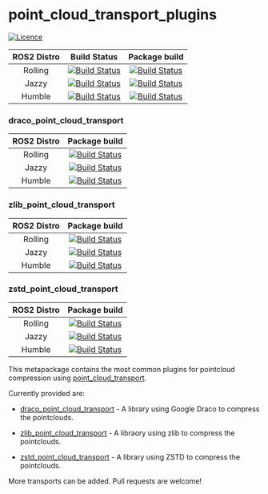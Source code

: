 # point_cloud_transport_plugins

[![Licence](https://img.shields.io/badge/License-Apache%202.0-blue.svg)](https://opensource.org/licenses/Apache-2.0)

ROS2 Distro | Build Status | Package build |
:---------: | :----: | :----------: |
Rolling |  [![Build Status](https://build.ros2.org/buildStatus/icon?job=Rdev__point_cloud_transport_plugins__ubuntu_noble_amd64)](https://build.ros2.org/job/Rdev__point_cloud_transport_plugins__ubuntu_noble_amd64/) |  [![Build Status](https://build.ros2.org/buildStatus/icon?job=Rbin_uN64__point_cloud_transport_plugins__ubuntu_noble_amd64__binary)](https://build.ros2.org/job/Rbin_uN64__point_cloud_transport_plugins__ubuntu_noble_amd64__binary/) |
Jazzy |  [![Build Status](https://build.ros2.org/buildStatus/icon?job=Jdev__point_cloud_transport_plugins__ubuntu_noble_amd64)](https://build.ros2.org/job/Jdev__point_cloud_transport_plugins__ubuntu_noble_amd64/) |  [![Build Status](https://build.ros2.org/buildStatus/icon?job=Jbin_uN64__point_cloud_transport_plugins__ubuntu_noble_amd64__binary)](https://build.ros2.org/job/Jbin_uN64__point_cloud_transport_plugins__ubuntu_noble_amd64__binary/) |
Humble |  [![Build Status](https://build.ros2.org/buildStatus/icon?job=Hdev__point_cloud_transport_plugins__ubuntu_jammy_amd64)](https://build.ros2.org/job/Hdev__point_cloud_transport_plugins__ubuntu_jammy_amd64/) |  [![Build Status](https://build.ros2.org/buildStatus/icon?job=Hbin_uJ64__point_cloud_transport_plugins__ubuntu_jammy_amd64__binary)](https://build.ros2.org/job/Hbin_uJ64__point_cloud_transport_plugins__ubuntu_jammy_amd64__binary/) |

### draco_point_cloud_transport

ROS2 Distro | Package build |
:---------: | :----------: |
Rolling | [![Build Status](https://build.ros2.org/buildStatus/icon?job=Rbin_uN64__draco_point_cloud_transport__ubuntu_noble_amd64__binary)](https://build.ros2.org/job/Rbin_uN64__draco_point_cloud_transport__ubuntu_noble_amd64__binary/) |
Jazzy | [![Build Status](https://build.ros2.org/buildStatus/icon?job=Jbin_uN64__draco_point_cloud_transport__ubuntu_noble_amd64__binary)](https://build.ros2.org/job/Jbin_uN64__draco_point_cloud_transport__ubuntu_noble_amd64__binary/) |
Humble | [![Build Status](https://build.ros2.org/buildStatus/icon?job=Hbin_uJ64__draco_point_cloud_transport__ubuntu_jammy_amd64__binary)](https://build.ros2.org/job/Hbin_uJ64__draco_point_cloud_transport__ubuntu_jammy_amd64__binary/) |

### zlib_point_cloud_transport

ROS2 Distro | Package build |
:---------: | :----------: |
Rolling | [![Build Status](https://build.ros2.org/buildStatus/icon?job=Rbin_uN64__zlib_point_cloud_transport__ubuntu_noble_amd64__binary)](https://build.ros2.org/job/Rbin_uN64__zlib_point_cloud_transport__ubuntu_noble_amd64__binary/) |
Jazzy | [![Build Status](https://build.ros2.org/buildStatus/icon?job=Jbin_uN64__zlib_point_cloud_transport__ubuntu_noble_amd64__binary)](https://build.ros2.org/job/Jbin_uN64__zlib_point_cloud_transport__ubuntu_noble_amd64__binary/) |
Humble | [![Build Status](https://build.ros2.org/buildStatus/icon?job=Hbin_uJ64__zlib_point_cloud_transport__ubuntu_jammy_amd64__binary)](https://build.ros2.org/job/Hbin_uJ64__zlib_point_cloud_transport__ubuntu_jammy_amd64__binary/) |

### zstd_point_cloud_transport

ROS2 Distro | Package build |
:---------: | :----------: |
Rolling | [![Build Status](https://build.ros2.org/buildStatus/icon?job=Rbin_uN64__zstd_point_cloud_transport__ubuntu_noble_amd64__binary)](https://build.ros2.org/job/Rbin_uN64__zstd_point_cloud_transport__ubuntu_noble_amd64__binary/) |
Jazzy | [![Build Status](https://build.ros2.org/buildStatus/icon?job=Jbin_uN64__zstd_point_cloud_transport__ubuntu_noble_amd64__binary)](https://build.ros2.org/job/Jbin_uN64__zstd_point_cloud_transport__ubuntu_noble_amd64__binary/) |
Humble | [![Build Status](https://build.ros2.org/buildStatus/icon?job=Hbin_uJ64__zstd_point_cloud_transport__ubuntu_jammy_amd64__binary)](https://build.ros2.org/job/Hbin_uJ64__zstd_point_cloud_transport__ubuntu_jammy_amd64__binary/) |

This metapackage contains the most common plugins for pointcloud compression using [point_cloud_transport](https://wiki.ros.org/point_cloud_transport).

Currently provided are:

- [draco_point_cloud_transport](https://github.com/ros-perception/point_cloud_transport_plugins/tree/rolling/draco_point_cloud_transport) - A library using Google Draco to compress the pointclouds.

- [zlib_point_cloud_transport](https://github.com/ros-perception/point_cloud_transport_plugins/tree/rolling/zlib_point_cloud_transport) - A libraory using zlib to compress the pointclouds.

- [zstd_point_cloud_transport](https://github.com/ros-perception/point_cloud_transport_plugins/tree/master/zstd_point_cloud_transport) - A library using ZSTD to compress the pointclouds.

More transports can be added. Pull requests are welcome!
